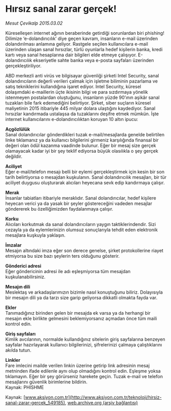 # Hırsız sanal zarar gerçek!

*Mesut Çevikalp 2015.03.02*

<div class="pNewsDetailMainContent" itemprop="articleBody">
 <p>
  Küreselleşen internet ağının beraberinde getirdiği sorunlardan biri phishing! Dilimize ‘e-dolandırıcılık’ diye geçen kavram, insanların e-mail üzerinden dolandırılması anlamına geliyor. Rastgele seçilen kullanıcılara e-mail üzerinden ulaşan sanal hırsızlar, türlü oyunlarla hedef kişilerin banka, kredi kartı veya sanal hesaplarına dair bilgileri elde etmeye çalışıyor. E-dolandırıcılık ekseriyetle sahte banka veya e-posta sayfaları üzerinden gerçekleştiriliyor.
 </p>
 <p>
  ABD merkezli anti virüs ve bilgisayar güvenliği şirketi Intel Security, sanal dolandırıcıların değerli verileri çalmak için işletme biliminin pazarlama ve satış tekniklerini kullandığına işaret ediyor. Intel Security, küresel dolaşımdaki e-maillerin üçte ikisinin bilgi ve para sızdırmaya yönelik istenmeyen postalardan oluştuğunu, insanların yüzde 90’ının aşikâr sanal tuzakları bile fark edemediğini belirtiyor. Şirket, siber suçların küresel maliyetinin 2015 itibariyle 445 milyar dolara ulaştığını kaydediyor. Sanal hırsızlar kandırmada ustalaşsa da tuzaklarını deşifre etmek mümkün. İşte internet kullanıcılarını e-dolandırıcılıktan koruyan 10 altın ipucu:
 </p>
 <p>
  <strong>
   Açgözlülük
  </strong>
  <br>
   Sanal dolandırıcılar gönderdikleri tuzak e-mail/mesajlarda genelde belirtilen linke tıklamanız ya da kullanıcı bilgilerini girmeniz karşılığında finansal bir değeri olan ödül kazanma vaadinde bulunur. Eğer bir mesaj size gerçek olamayacak kadar iyi bir şey teklif ediyorsa büyük olasılıkla o şey gerçek değildir.
  </br>
 </p>
 <p>
  <strong>
   Aciliyet
  </strong>
  <br>
   Eğer e-mail/telefon mesajı belli bir eylemi gerçekleştirmek için kesin bir son tarih belirtiyorsa o mesajdan kuşkulanın. Sanal dolandırıcılık mesajları, bir tür aciliyet duygusu oluşturarak alıcıları heyecana sevk edip kandırmaya çalışır.
  </br>
 </p>
 <p>
  <strong>
   Merak
  </strong>
  <br>
   İnsanlar tabiatları itibariyle meraklıdır. Sanal dolandırıcılar, hedef kişilere heyecan verici ya da yasak bir şeyler göstereceğini vadeden mesajlar göndererek bu özelliğimizden faydalanmaya çalışır.
  </br>
 </p>
 <p>
  <strong>
   Korku
  </strong>
  <br>
   Alıcıları korkutmak da sanal dolandırıcıların yaygın taktiklerindendir. Sizi cezayla ya da eylemlerinizin olumsuz sonuçlarıyla tehdit eden elektronik mesajlara kuşkuyla yaklaşın.
  </br>
 </p>
 <p>
  <strong>
   İmzalar
  </strong>
  <br/>
  Mesajın altındaki imza eğer son derece genelse, şirket protokollerine riayet etmiyorsa bu size bazı şeylerin ters olduğunu gösterir.
 </p>
 <p>
  <strong>
   Gönderici adresi
  </strong>
  <br/>
  Eğer göndericinin adresi ile adı eşleşmiyorsa tüm mesajdan kuşkulanabilirsiniz.
 </p>
 <p>
  <strong>
   Mesajın dili
  </strong>
  <br/>
  Meslektaş ve arkadaşlarımızın bizimle nasıl konuştuğunu biliriz. Dolayısıyla bir mesajın dili ya da tarzı size garip geliyorsa dikkatli olmakta fayda var.
 </p>
 <p>
  <strong>
   Ekler
  </strong>
  <br/>
  Tanımadığınız birinden gelen bir mesajda ek varsa ya da herhangi bir mesajın ekle birlikte gelmesini beklemiyorsanız açmadan önce tüm maili kontrol edin.
 </p>
 <p>
  <strong>
   Giriş sayfaları
  </strong>
  <br/>
  Kimlik avcılarının, normalde kullandığınız sitelerin giriş sayfalarına benzeyen sayfalar hazırlayarak kullanıcı bilgilerinizi, şifrelerinizi çalmaya çalıştıklarını akılda tutun.
 </p>
 <p>
  <strong>
   Linkler
  </strong>
  <br/>
  Fare imlecini mailde verilen linkin üzerine getirip link adresinin mesaj metninden ifade edilenle aynı olup olmadığını kontrol edin. Eşleşme yoksa tıklamayın. Eğer bir şey görürseniz harekete geçin. Tuzak e-mail ve telefon mesajlarını güvenlik birimlerine bildirin.
  <br/>
  Kaynak: PHISHME
 </p>
</div>


Kaynak: [www.aksiyon.com.tr](http://www.aksiyon.com.tr/teknoloji/hirsiz-sanal-zarar-gercek_549185), [web.archive.org (arşiv bağlantısı)](http://web.archive.org/web/20150731014549/http://www.aksiyon.com.tr/teknoloji/hirsiz-sanal-zarar-gercek_549185)
